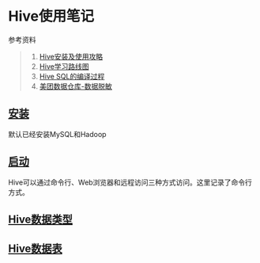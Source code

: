 # Hive使用笔记

参考资料

>1. [Hive安装及使用攻略](http://blog.fens.me/hadoop-hive-intro/)
>2. [Hive学习路线图](http://blog.fens.me/hadoop-hive-roadmap/)
>3. [Hive SQL的编译过程](http://tech.meituan.com/hive-sql-to-mapreduce.html)
>4. [美团数据仓库-数据脱敏](http://tech.meituan.com/data-mask.html)

## [安装](install.md)

默认已经安装MySQL和Hadoop

## [启动](hive_start.md)

Hive可以通过命令行、Web浏览器和远程访问三种方式访问。这里记录了命令行方式。

## [Hive数据类型](data_type.md)

## [Hive数据表](hive_table.md)
